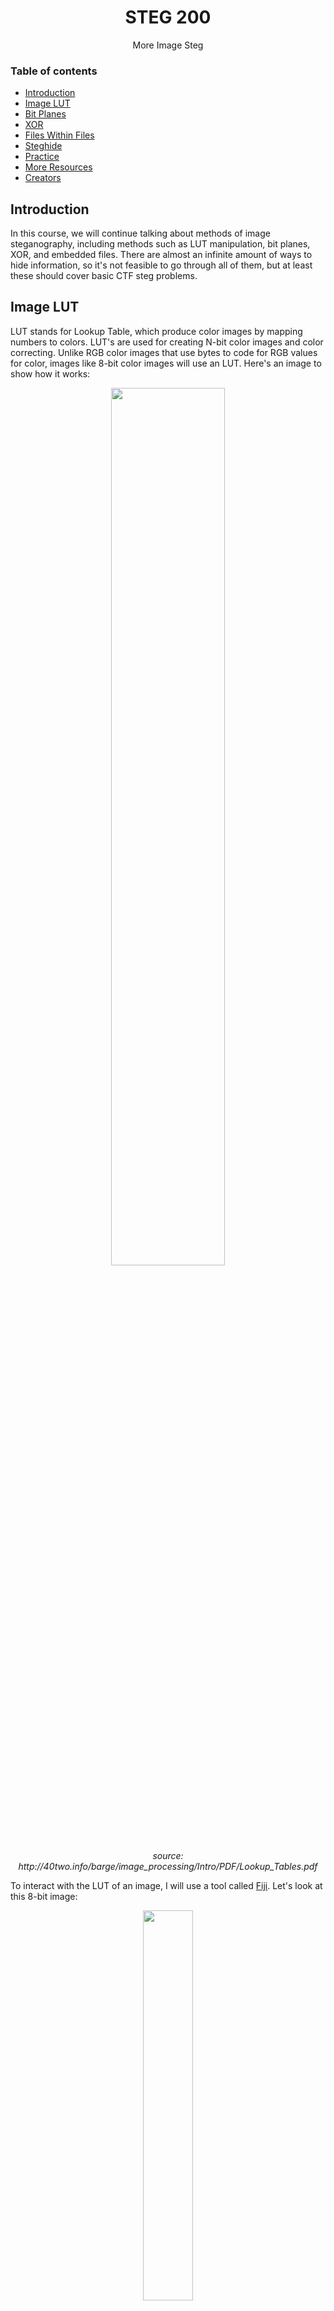 <h1 align="center">STEG 200</h1>
  <p align="center">
     More Image Steg
  </p>

### Table of contents

- [Introduction](#introduction)
- [Image LUT](#image-lut)
- [Bit Planes](#image-bit-planes)
- [XOR](#image-xor)
- [Files Within Files](#files-within-files)
- [Steghide](#steghide)
- [Practice](#practice)
- [More Resources](#more-resources)
- [Creators](#creators)

## Introduction
In this course, we will continue talking about methods of image steganography, including methods such as LUT manipulation, bit planes, XOR, and embedded files. There are almost an infinite amount of ways to hide information, so it's not feasible to go through all of them, but at least these should cover basic CTF steg problems.

## Image LUT
LUT stands for Lookup Table, which produce color images by mapping numbers to colors. LUT's are used for creating N-bit color images and color correcting. Unlike RGB color images that use bytes to code for RGB values for color, images like 8-bit color images will use an LUT. Here's an image to show how it works:

<p align="center">
    <img src="https://github.com/ursusShooock/CTF-by-eldiablo/blob/main/images/steg/how-lut-works.png" width=60%  height=60%><br>
    <em>source: http://40two.info/barge/image_processing/Intro/PDF/Lookup_Tables.pdf</em>
</p>

To interact with the LUT of an image, I will use a tool called [Fiji](https://imagej.net/software/fiji/). Let's look at this 8-bit image:

<p align="center"><img src="https://github.com/ursusShooock/CTF-by-eldiablo/blob/main/images/steg/parrots.gif" width=40%  height=40%></p>

Using Fiji, we can go to `Image > Color > Edit LUT` to see the following LUT:

<p align="center"><img src="https://github.com/ursusShooock/CTF-by-eldiablo/blob/main/images/steg/parrot-lut.png" width=30%  height=30%></p>

We can see 256 different colors (which makes sense since an 8-bit value can hold numbers 0-255). By changing the colors associated to any of the 256 values, we can change the colors that make up the image. 

Where is this going? Well what happens if we take an image and make all of the LUT colors the exact same, maybe black? Well then the entire image will be black and we will have no idea what the actual image is supposed to show, and thus we can hide a secret message. 

Let's say we're given the following image [lut-steg.tif](https://github.com/ursusShooock/CTF-by-eldiablo/blob/main/Steg/STEG%20200/lut-steg.tif) and are tasked with finding the secret message: 

<p align="center">
    <img src="https://github.com/ursusShooock/CTF-by-eldiablo/blob/main/images/steg/lut-steg-display.png" width=40%  height=40%><br>
    <em>github can't display the real image file properly, so this is just a screenshot of it, please downlaod the real file from this folder</em>
</p>

Opening it in Fiji and viewing the LUT, we see that it's all black.

<p align="center"><img src="https://github.com/ursusShooock/CTF-by-eldiablo/blob/main/images/steg/steg-lut.png" width=30%  height=30%></p>

If we click on the first LUT color value and change it to something that's not black, like red, we see the secret message.

<p align="center"><img src="https://github.com/ursusShooock/CTF-by-eldiablo/blob/main/images/steg/steg-lut-solved.png" width=40%  height=40%></p>

This is just one simple (and somewhat rare) method of hiding information in an image, there are plenty more. The goal was just to open your eyes to some different techniques that can be used for manipulating images. 

p.s. The tool `stegsolve` will be introduced in the next section, which has the functionality to set a random color map for an image. It will also make the secret message visible. You can try it out yourself. 


## Image Bit Planes
Hiding images in specific bit planes is a popular method of steganography. This method is very similar to LSB steg, in that it manipulates the values of the actual bits of a pixel. Each bit in an RGB byte is a part of a bit plane. The LSB would be bit plane 0. The next bit would be bit plane 1, and so on. This means that LSB steg is really just using getting information from one specific bit plane. Here is a visualization of the 8 bit planes in a greyscale image:

<p align="center">
    <img src="https://github.com/ursusShooock/CTF-by-eldiablo/blob/main/images/steg/bit-planes.jpg" width=60%  height=60%><br>
    <em>source: https://www.mathworks.com/matlabcentral/mlc-downloads/downloads/submissions/53189/versions/1/screenshot.jpg</em>
</p>

Various tools usually can help visualize these bit planes based on the color of the pixel. So red bit plane 0 would give you all of the bits in bit plane 0 for only the bytes coding for red of each pixel, and so on. There are two good tools for this: `stegsolve` (linux) and [stegonline](https://stegonline.georgeom.net/). Use the following commands to install and run stegsolve on linux:

```
wget http://www.caesum.com/handbook/Stegsolve.jar -O stegsolve.jar
chmod +x stegsolve.jar
./stegsolve.jar
```

Let's take a look at the following image [octogun-bit-plane.png](https://github.com/ursusShooock/CTF-by-eldiablo/blob/main/Steg/STEG%20200/octogun-bit-plane.png) and see if we can find the flag by looking through the bit planes. I will be using [stegonline](https://stegonline.georgeom.net/) but `stegsolve` will work the exact same.

<p align="center">
    <img src="https://github.com/ursusShooock/CTF-by-eldiablo/blob/main/Steg/STEG 200/octogun-bit-plane.png" width=40%  height=40%><br>
    <em>source: my incredible Paint3D skills (octogun-bit-plane.png)</em>
</p>

Here is what red bit plane 0 looks like:

<p align="center"><img src="https://github.com/ursusShooock/CTF-by-eldiablo/blob/main/images/steg/red-0.png" width=40%  height=40%></p>

Here is what red bit plane 2 looks like:

<p align="center"><img src="https://github.com/ursusShooock/CTF-by-eldiablo/blob/main/images/steg/red-2.png" width=40%  height=40%></p>

But if we look at red bit plane 1, we see the flag!

<p align="center"><img src="https://github.com/ursusShooock/CTF-by-eldiablo/blob/main/images/steg/red-1-flag.png" width=40%  height=40%></p>

## Image XOR
Another method of hiding images in other images is performing a logic operation between the bits of the two images, such as an XOR (exclusive or). If you already know about XOR, feel free to skip this and the next paragraph. XOR (symbol is ⊕) compares two bits and returns `0` if they are equal and `1` if they are not. Here is a basic table to show this logic:

| x | y | x ⊕ y |
|:-:|:-:|:------:|
| 0 | 0 |   0    |
| 0 | 1 |   1    |
| 1 | 0 |   1    |
| 1 | 1 |   0    |

XOR is a very popular operation which you will encounter a lot, especially in cryptography. This is because it's copeletely reversible, so `x ⊕ y = z, x = y ⊕ z`. Try to verify this in your head using the table above. In relation to image steganography, this means that if you XOR your secret image with some random cover image and get an output image, you can get your secret image back by XORing the output image with the cover image (the cover image is acting like a key). In formula terms: `steg operation: key ⊕ message = output`, `unsteg operation: output ⊕ key = message`, in which `key` = cover image and `message` = secret image. I will not go into detail about uses of XOR in cryptography since it is discussed in the CRYPTO course.

Let's say we're given two files, the output of an image XOR operation [xor-steg.tif](https://github.com/ursusShooock/CTF-by-eldiablo/blob/main/Steg/STEG%20200/xor-steg.tif) and the cover image used in the operation [xor-cover.jpg](https://github.com/ursusShooock/CTF-by-eldiablo/blob/main/Steg/STEG%20200/xor-cover.jpg):

<p align="center">
    <img src="https://github.com/ursusShooock/CTF-by-eldiablo/blob/main/images/steg/xor-steg-display.png" width=40%  height=40%><br>
    <em>xor-steg</em><br>
    <em>github can't display the real image file properly, so this is just a screenshot of it, please downlaod the real file from this folder</em>
</p>

<p align="center">
    <img src="https://github.com/ursusShooock/CTF-by-eldiablo/blob/main/Steg/STEG 200/xor-cover.jpg" width=40%  height=40%><br>
    <em>xor-cover.jpg</em>
</p>

There are several ways you can XOR these, including using `imagemagick` on linux or using Fiji, as we did last time. I will show both methods here.

#### `Fiji`
1. open both files in Fiji
2. `Process > Image Calculator`
3. Select one image for `Image 1`, the other for `Image 2`, and set the `operation` to `XOR`. 
4. You should see the flag in the output image!

#### `imagemagick`
1. Install on linux
```
wget https://download.imagemagick.org/ImageMagick/download/binaries/magick (or download from browser, which is faster)
chmod +x magic 
```
2. run `./magic xor-cover.jpg xor-steg.tif -evaluate-sequence xor output`
3. You should see the flag in the output image!

<p align="center">
    <img src="https://github.com/ursusShooock/CTF-by-eldiablo/blob/main/Steg/STEG 200/xor-secret.jpg" width=70%  height=70%><br>
    <em>secret image</em>
</p>

## Files Within Files
One popular method of hiding files is embedding them entirely within another. This topic overlaps heavily with that of forensics, so I will not be going over how it works here. You should head over to Forensics 100 to learn about it. I am only including this topic within Steganography because it is a popular steg challenge type.

To check if a file has any files embedded within it, you can use the linux tool `binwalk`. For example, let's say we're given [fileception-cover.png](https://github.com/ursusShooock/CTF-by-eldiablo/blob/main/Steg/STEG%20200/fileception-cover.png) 

<p align="center"><img src="https://github.com/ursusShooock/CTF-by-eldiablo/blob/main/Steg/STEG 200/fileception-cover.png" width=40%  height=40%></p>

Let's run `binwalk` against it:

```console
$ binwalk fileception-cover.png 

DECIMAL       HEXADECIMAL     DESCRIPTION
--------------------------------------------------------------------------------
0             0x0             PNG image, 1917 x 1078, 8-bit/color RGB, non-interlaced
41            0x29            Zlib compressed data, default compression
337629        0x526DD         PNG image, 1200 x 400, 8-bit/color RGBA, non-interlaced
```
We can see that it found a `PNG`, `Zlib compressed data`, and another `PNG`. We can safely ignore the `Zlib compressed data` as PNG's use zlib to compress the image datastream.  We are left with the fact that binwalk identified two different PNG images wihthin `fileception-cover.png`, so how do we extract them?

I usually stick to two main tools for extraction, `binwalk` and `foremost`. Basically if one doesn't work, I use the other.

### Extract with `binwalk`
__Syntax:__ `$ binwalk -e fileception-cover.png`<br>
__Output:__ directory called `_fileception-cover.png.extracted`<br>
If we look in that directory we don't see anything. There may be a way to adjust some binwalk options to make it work, but before wasting time on that, we can try `foremost`

### Extract with `foremost`
```console
$ foremost -v fileception-cover.png
Foremost version 1.5.7 by Jesse Kornblum, Kris Kendall, and Nick Mikus
Audit File

Foremost started at Wed Jun 16 21:58:57 2021
Invocation: foremost -v fileception-cover.png 
Output directory: /root/Documents/masoncc/myChals/output
Configuration file: /etc/foremost.conf
Processing: fileception-cover.png
|------------------------------------------------------------------
File: fileception-cover.png
Start: Wed Jun 16 21:58:57 2021
Length: 344 KB (352765 bytes)
 
Num	 Name (bs=512)	       Size	 File Offset	 Comment 

0:	00000000.png 	     329 KB 	          0 	  (1917 x 1078)
1:	00000659.png 	      14 KB 	     337629 	  (1200 x 400)
*|
Finish: Wed Jun 16 21:58:57 2021

2 FILES EXTRACTED
	
png:= 2
```
__Output:__ directory called `output`<br>
If we look in that direcotry, we see a subdirectory called `png`, which contains two files.
```console
$ ls output/png
00000000.png  00000659.png
```

Opening those two images, we see that `00000659.png` contains a secret message:

<p align="center"><img src="https://github.com/ursusShooock/CTF-by-eldiablo/blob/main/Steg/STEG 200/fileception-secret.png" width=40%  height=40%></p>

If you are interested in learning more about how this works and other use-cases, please head over to Forensics 100 which will be covering file carving and binwalk in more depth.

## Steghide
Finally, I will talk about one of the most common tools in steganography challenges, `steghide`. You can read how the tool works on their [manpage](http://steghide.sourceforge.net/documentation/manpage.php) since it's quite involved. All you really have to know is how to use it.

First thing to keep in mind is its supported file formats: `JPEG`, `BMP`, `WAV` and `AU`. This means that if you're solving a challenge and it isn't one of these file formats, you can elimitate this as a possible way to solve it.

### Embedding Files
```console
$ steghide embed -cf coverfile.jpeg -ef secretfile.jpeg -sf outputfile.jpeg -p secretpassword
```
*p.s. there are plenty of other options, just look at the help menu of steghide*

### Get Info 
Before attempting to extract anything, I like have `steghide` attempt to display info about the given file. With the correct password, it will give us useful information, including if there is an embedded file.

Let's look at [steghidden.jpeg](https://github.com/ursusShooock/CTF-by-eldiablo/blob/main/Steg/STEG%20200/steghidden.jpeg):

<p align="center"><img src="https://github.com/ursusShooock/CTF-by-eldiablo/blob/main/Steg/STEG 200/steghidden.jpeg" width=30%  height=30%></p>

Let's use the `steghide` `info` function to try and see if there is an embedded file.

```console
$ steghide info steghidden.jpeg                    
"steghidden.jpeg":
  format: jpeg
  capacity: 26.8 KB
Try to get information about embedded data ? (y/n) y
Enter passphrase: 
```
We see that it asks for a password. Maybe we hope that no password is set, so we can just press "enter" (we can also provide the `-p` parameter to specify the password when running the initial command)
```console
steghide: could not extract any data with that passphrase!
```
Damn, no dice.

Let's pretend, for now, that we know the password from some hint in the challenge or that indeed there was no password set.

```console
$ steghide info steghidden.jpeg -p "secretpassword"                 
"steghidden.jpeg":
  format: jpeg
  capacity: 26.8 KB
  embedded file "flag.jpeg":
    size: 17.1 KB
    encrypted: rijndael-128, cbc
    compressed: yes
```

We see that there is an embedded file called `flag.jpeg`. 

### Extract Hidden File

```console
$ steghide extract -sf steghidden.jpeg -xf stegunhidden.jpeg -p "secretpassword"
wrote extracted data to "stegunhidden.jpeg".
```

Opening [stegunhidden.jpeg](https://github.com/ursusShooock/CTF-by-eldiablo/blob/main/Steg/STEG%20200/stegunhidden.jpeg) we see:

<p align="center"><img src="https://github.com/ursusShooock/CTF-by-eldiablo/blob/main/Steg/STEG 200/stegunhidden.jpeg" width=40%  height=40%></p>

But what if we hadn't known the password?

### Attempt Password Brute Force
If we don't know the password to use for `steghide`, we can use a tool called [stegbrute](https://github.com/R4yGM/stegbrute). I'm not sure if it's already pre-installed on kali, so if not, follow the installation instructions on the GitHub. `stegbrute` will take in a wordlist and try every entry as the password to `steghide`. This may take a while depending on the length of your wordlist and the number of threads you tell `stegbrute` to use.

```console
$ stegbrute -f steghidden.jpeg -w /usr/share/wordlists/rockyou.txt -t 10 -x stegunhidden.jpeg
============================================================
     ____  _             ____             _       
    / ___|| |_ ___  __ _| __ ) _ __ _   _| |_ ___ 
    \___ \| __/ _ \/ _` |  _ \| '__| | | | __/ _ \
     ___) | ||  __/ (_| | |_) | |  | |_| | ||  __/
    |____/ \__\___|\__, |____/|_|   \__,_|\__\___|
                   |___/                          

StegBrute v0.1.1 - By R4yan
https://github.com/R4yGM/StegBrute

exist
Bruteforcing the file 'steghidden.jpeg' with the wordlist '/usr/share/wordlists/rockyou.txt' using 10 threads

password try: secretpassword - Success 
File extracted!
Password: secretpassword
Results written in: stegunhidden.jpen
Tried passwords : 80999
Successfully cracked in 961.31s
============================================================
```

After about 80,999 password attempts and 16 minutes, it finally cracked it! Allocating more than 10 threads will probably speed up the process some, but it will still be a pretty slow process. Unless you're confident that the steg challenge wants you to use steghide to find a hidden file/brute force steghide, this may not be the way.

## Practice:
- TCTF: TODO
- picoCTF: TODO
- TryHackMe: TODO

## More Resources:
- https://en.wikipedia.org/wiki/Bit_plane
- http://40two.info/barge/image_processing/Intro/PDF/Lookup_Tables.pdf


Enjoy :metal: